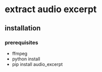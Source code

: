 # extract audio excerpt 


## installation 

### prerequisites

* ffmpeg
* python install
* pip install audio_excerpt